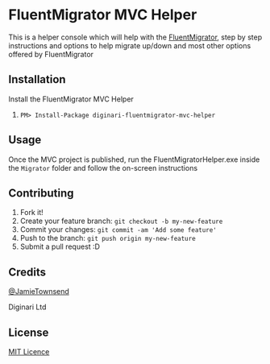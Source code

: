 # FluentMigrator MVC Helper

This is a helper console which will help with the <a href="https://github.com/schambers/fluentmigrator">FluentMigrator</a>, step by step instructions and options to help migrate up/down and most other options offered by FluentMigrator

## Installation

Install the FluentMigrator MVC Helper

1. `PM> Install-Package diginari-fluentmigrator-mvc-helper`

## Usage

Once the MVC project is published, run the FluentMigratorHelper.exe inside the `Migrator` folder and follow the on-screen instructions

## Contributing

1. Fork it!
2. Create your feature branch: `git checkout -b my-new-feature`
3. Commit your changes: `git commit -am 'Add some feature'`
4. Push to the branch: `git push origin my-new-feature`
5. Submit a pull request :D

## Credits

<a href="https://twitter.com/jamietownsend">@JamieTownsend</a>

Diginari Ltd

## License

<a href="https://raw.githubusercontent.com/Diginari/FluentMigrator-MVC-Helper/master/LICENSE">MIT Licence</a>
